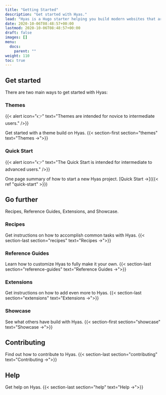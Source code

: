 ```yaml
---
title: "Getting Started"
description: "Get started with Hyas."
lead: "Hyas is a Hugo starter helping you build modern websites that are secure, fast, and SEO-ready — by default."
date: 2020-10-06T08:48:57+00:00
lastmod: 2020-10-06T08:48:57+00:00
draft: false
images: []
menu:
  docs:
    parent: ""
weight: 110
toc: true
---
```


## Get started

There are two main ways to get started with Hyas:

### Themes

{{< alert icon="👉" text="Themes are intended for novice to intermediate users." />}}

Get started with a theme build on Hyas. {{< section-first section="themes" text="Themes →">}}

### Quick Start

{{< alert icon="👉" text="The Quick Start is intended for intermediate to advanced users." />}}

One page summary of how to start a new Hyas project. [Quick Start →]({{< ref "quick-start" >}})

## Go further

Recipes, Reference Guides, Extensions, and Showcase.

### Recipes

Get instructions on how to accomplish common tasks with Hyas. {{< section-last section="recipes" text="Recipes →">}}

### Reference Guides

Learn how to customize Hyas to fully make it your own. {{< section-last section="reference-guides" text="Reference Guides →">}}

### Extensions

Get instructions on how to add even more to Hyas. {{< section-last section="extensions" text="Extensions →">}}

### Showcase

See what others have build with Hyas. {{< section-first section="showcase" text="Showcase →">}}

## Contributing

Find out how to contribute to Hyas. {{< section-last section="contributing" text="Contributing →">}}

## Help

Get help on Hyas. {{< section-last section="help" text="Help →">}}

